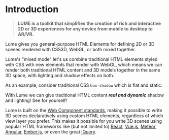 # Introduction

<!-- #### **LUME is a toolkit that simplifies the creation of rich and interactive 2D or 3D experiences for any device from mobile to desktop to AR/VR.** -->

> **LUME is a toolkit that simplifies the creation of rich and interactive 2D or 3D experiences for any device from mobile to desktop to AR/VR.**

<h3 style="display: none;">
  <a href="//lume.io">Home</a>&nbsp;&nbsp;·&nbsp;
  <a href="//lume.io/docs">Documentation</a>&nbsp;&nbsp;·&nbsp;
  <a href="//lume.io/docs/#/examples/hello3d">Examples</a>&nbsp;&nbsp;·&nbsp;
  <a href="//lume.community">Forum</a>&nbsp;&nbsp;·&nbsp;
  <a href="//discord.gg/PgeyevP">Chat</a>&nbsp;&nbsp;·&nbsp;
  <a href="//github.com/lume/lume">Source</a>
</h3>

Lume gives you general-purpose HTML Elements for defining 2D or 3D scenes
rendered with CSS3D, WebGL, or both mixed together.

Lume's "mixed mode" let's us combine traditional HTML elements styled with
CSS with new elements that render with WebGL, which means we can render both
traditional HTML content and 3D models together in the same 3D space, with
lighting and shadow effects on both.

As an example, consider traditional CSS `box-shadow` which is flat and static:

<div id="traditional"></div>

With Lume we can give traditional HTML content **_real and dynamic_** shadow and lighting! See
for yourself!

<div id="dynamic"></div>

Lume is built on the [Web Component
standards](https://www.w3.org/standards/techs/components#w3c_all), making it
possible to write 3D scenes declaratively using custom HTML elements,
regardless of which view layer you prefer. This makes it possible for you write
3D scenes using popular HTML frameworks like (but not limited to)
[React](https://facebook.github.io/react), [Vue.js](https://vuejs.org),
[Meteor](http://meteor.com), [Angular](https://angular.io),
[Ember.js](https://www.emberjs.com), or even the great
[jQuery](http://jquery.com).

<script>
new Vue({
  el: '#traditional',
  template: '<live-code :template="code" :autorun="true" mode="html>iframe" />',
  data: {
    code:
`
<body>
<style>
    body, html {
        width: 100%;
        height: 100%;
        margin: 0;
        padding: 0;
        overflow: hidden;
        font-family: sans-serif;
        background: #62b997;
    }
    div {
        width: 100px;
        height: 100px;
        box-shadow: 10px 10px 10px rgba(0,0,0,0.3);
        background: skyblue;
        position: absolute;
        left: 50%;
        top: 50%;
        transform: translate(-50%, -50%);
    }
</style>
<div align="center"> <p>static</p> </div>
</body>
`
  },
})
new Vue({
  el: '#dynamic',
  template: '<live-code :template="code" :autorun="true" mode="html>iframe" />',
  data: {
    code:
`
<body>
<script src="${location.origin+location.pathname}/global.js"><\/script>
<script src="${location.origin+location.pathname}/node_modules/vue/dist/vue.js"><\/script>
<script src="${location.origin+location.pathname}/node_modules/tween.js/src/Tween.js"><\/script>
<style>
    body, html {
        width: 100%;
        height: 100%;
        margin: 0;
        padding: 0;
        overflow: hidden;
        font-family: sans-serif;
        touch-action: none;
    }
    i-node {
        text-align: center;
    }
    #bg {
        background: #62b997;
    }
    button {
        width: 100%;
        height: 100%;
        white-space: nowrap;
        border-radius: 0px;
        border: 1px solid #494455;
        background: #e96699;
        color: #494455;
        outline: none;
    }
    button:focus,
    button:hover {
        background: #0099d9;
        color: #0a3359;
        border-color: #0a3359;
    }
</style>
<template vue>
    <!-- Lights and shadows are powered by WebGL, but written with HTML: -->
    <i-scene
        experimental-webgl="true"
        id="scene"
        background-color="black"
        background-opacity="0"
        style="perspective: 800px"
        shadowmap-type="pcfsoft" NOTE="one of basic, pcf, pcfsoft"
    >
        <i-ambient-light color="#ffffff" intensity="0"></i-ambient-light>
        <i-dom-plane ref="plane" id="bg" size-mode="proportional proportional" size="1 1 0" color="#444">
            <i-node
                id="button-container"
                position="0 0 20"
                size="600 31 0"
                align="0.5 0.5 0"
                mount-point="0.5 0.5 0"
            >
                <i-dom-plane
                    v-for="n in [0,1,2,3,4]"
                    ref="btn"
                    :key="n"
                    size-mode="literal proportional"
                    size="100 1 0"
                    :align="\`\${n*0.25} 0 0\`"
                    :mount-point="\`\${n*0.25} 0 0\`"
                    color="#444"
                >
                    <button>button {{n+1}}</button>
                </i-dom-plane>
            </i-node>
            <i-node id="lightContainer" size="0 0 0" position="0 0 300">
                <i-point-light
                    id="light"
                    color="white"
                    size="0 0 0"
                    cast-shadow="true"
                    intensity="0.8"
                >
                    <i-mesh
                        has="sphere-geometry basic-material"
                        size="10 10 10"
                        color="white"
                        receive-shadow="false"
                        cast-shadow="false"
                        style="pointer-events: none"
                    >
                    </i-mesh>
                </i-point-light>
            </i-node>
        </i-dom-plane>
    </i-scene>
</template>
<div id="buttonsRoot"></div>
<script>
    LUME.useDefaultNames()

    new Vue({
        el: '#buttonsRoot',
        template: document.querySelector('[vue]').innerHTML,
        mounted: function() {
            const {Motor, Events} = LUME
            const scene = document.querySelector('#scene')
            const lightContainer = document.querySelector('#lightContainer')
            const light = document.querySelector('#light')

            scene.on(Events.GL_LOAD, async () => {
                // TODO fix order of events. Promise.resolve() should not be needed here.
                await Promise.resolve()
                light.three.shadow.radius = 2
                light.three.distance = 800
                light.three.shadow.bias = -0.001

                // The following is a temporary hack because opacity isn't
                // exposed through the HTML API yet. work-in-progress...
                // TODO this stuff should be doable via the HTML
                Array.from( document.querySelectorAll('i-dom-plane') ).forEach(function(n) {
                    n.three.material.opacity = 0.3
                })

                document.querySelector('#bg').three.material.opacity = 0.3
                document.querySelector('#bg').three.material.dithering = true

                scene.needsUpdate()
            })

            const targetPosition = {x: window.innerWidth / 2, y: window.innerHeight / 2}

            document.addEventListener('pointermove', function(e) {
                e.preventDefault()
                targetPosition.x = e.clientX
                targetPosition.y = e.clientY
            })

            Motor.addRenderTask(time => {
                lightContainer.position.x += (targetPosition.x - lightContainer.position.x) * 0.01
                lightContainer.position.y += (targetPosition.y - lightContainer.position.y) * 0.01
                light.position.x = 100 * Math.sin(time * 0.001)
                light.position.y = 100 * Math.cos(time * 0.001)
            })

            let downTween, upTween, pressedButton

            // On mouse down animate the button downward
            document.addEventListener('pointerdown', function(e) {
                if ( is( e.target, 'button' ) ) {
                    pressedButton = e.target

                    if (upTween) {
                        upTween.stop()
                        upTween = null
                    }

                    downTween = new TWEEN.Tween(e.target.parentNode.position)
                        .to({z: -20}, 75)
                        .start()
                        .onComplete(function () { downTween = null })

                    Motor.addRenderTask(function(time) {
                        if (!downTween) return false
                        downTween.update(time)
                    })
                }
            })

            // On mouse up animate the button upward
            document.addEventListener('pointerup', function(e) {
                if ( pressedButton ) {
                    if (downTween) {
                        downTween.stop()
                        downTween = null
                    }

                    upTween = new TWEEN.Tween(pressedButton.parentNode.position)
                        .to({z: 0}, 75)
                        .start()
                        .onComplete(function() { upTween = null })

                    Motor.addRenderTask(function(time) {
                        if (!upTween) return false
                        upTween.update(time)
                    })
                }
            })

            function is( el, selector ) {
                if ( [].includes.call(
                    document.querySelectorAll( selector ),
                    el
                ) ) return true
                return false
            }
        },
    })

<\/script>

</body>
`
  },
})
</script>
